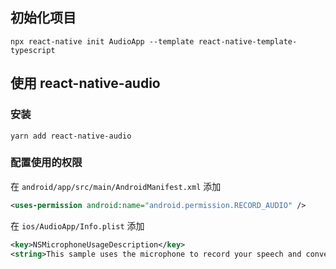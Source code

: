 ## 初始化项目

```
npx react-native init AudioApp --template react-native-template-typescript
```

## 使用 react-native-audio

### 安装

```
yarn add react-native-audio
```

### 配置使用的权限

在 `android/app/src/main/AndroidManifest.xml` 添加

```xml
<uses-permission android:name="android.permission.RECORD_AUDIO" />
```

在 `ios/AudioApp/Info.plist` 添加

```xml
<key>NSMicrophoneUsageDescription</key>
<string>This sample uses the microphone to record your speech and convert it to text.</string>
```
